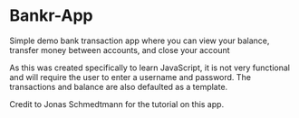 # Bankr-App
Simple demo bank transaction app where you can view your balance, transfer money between accounts, and close your account

As this was created specifically to learn JavaScript, it is not very functional and will require the user to enter a username and password.
The transactions and balance are also defaulted as a template.

Credit to Jonas Schmedtmann for the tutorial on this app.
